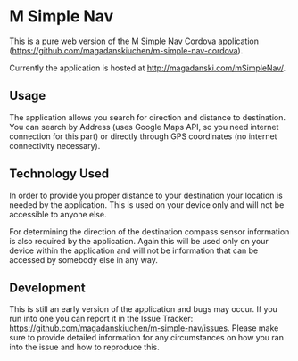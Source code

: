 M Simple Nav
============

This is a pure web version of the M Simple Nav Cordova application (https://github.com/magadanskiuchen/m-simple-nav-cordova).

Currently the application is hosted at http://magadanski.com/mSimpleNav/.

## Usage
The application allows you search for direction and distance to destination. You can search by Address (uses Google Maps API, so you need internet connection for this part) or directly through GPS coordinates (no internet connectivity necessary).

## Technology Used
In order to provide you proper distance to your destination your location is needed by the application. This is used on your device only and will not be accessible to anyone else.

For determining the direction of the destination compass sensor information is also required by the application. Again this will be used only on your device within the application and will not be information that can be accessed by somebody else in any way.

## Development
This is still an early version of the application and bugs may occur. If you run into one you can report it in the Issue Tracker: https://github.com/magadanskiuchen/m-simple-nav/issues. Please make sure to provide detailed information for any circumstances on how you ran into the issue and how to reproduce this.